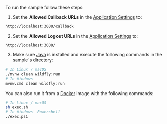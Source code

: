 To run the sample follow these steps:

1) Set the **Allowed Callback URLs** in the <a href="${manage_url}/#/applications/${account.clientId}/settings" target="_blank" rel="noreferrer">Application Settings</a> to:
```text
http://localhost:3000/callback
```

2) Set the **Allowed Logout URLs** in the <a href="${manage_url}/#/applications/${account.clientId}/settings" target="_blank" rel="noreferrer">Application Settings</a> to:
```text
http://localhost:3000/
```

3) Make sure <a href="http://www.oracle.com/technetwork/java/javase/downloads/" target="_blank" rel="noreferrer">Java</a> is installed and execute the following commands in the sample's directory:

```bash
# In Linux / macOS
./mvnw clean wildfly:run
# In Windows
mvnw.cmd clean wildfly:run
```

You can also run it from a <a href="https://www.docker.com" target="_blank" rel="noreferrer">Docker</a> image with the following commands:

```bash
# In Linux / macOS
sh exec.sh
# In Windows' Powershell
./exec.ps1
```